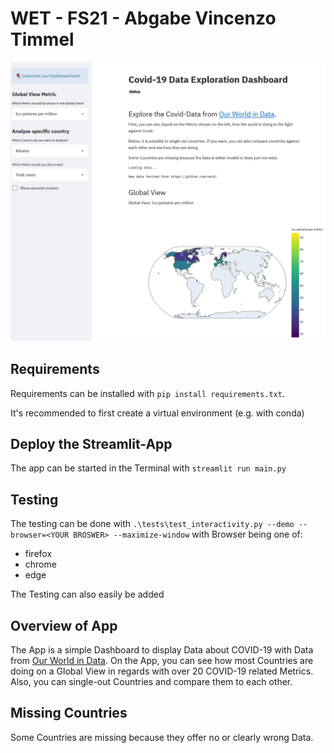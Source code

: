 # WET - FS21 - Abgabe Vincenzo Timmel
![Covid-19 Dashboard](https://github.com/kenfus/covid-19-dashboard/blob/master/hosting/covid-19-dashboard.png?raw=true)
## Requirements
Requirements can be installed with `pip install requirements.txt`.

It's recommended to first create a virtual environment (e.g. with conda)

## Deploy the Streamlit-App
The app can be started in the Terminal with `streamlit run main.py`

## Testing
The testing can be done with `.\tests\test_interactivity.py --demo --browser=<YOUR BROSWER> --maximize-window` with Browser being one of:
- firefox
- chrome
- edge 

The Testing can also easily be added 

## Overview of App
The App is a simple Dashboard to display Data about COVID-19 with Data from [Our World in Data](https://github.com/owid). On the App, you can see how most Countries are doing on a Global View in regards with over 20 COVID-19 related Metrics. Also, you can single-out Countries and compare them to each other.

## Missing Countries
Some Countries are missing because they offer no or clearly wrong Data. 
